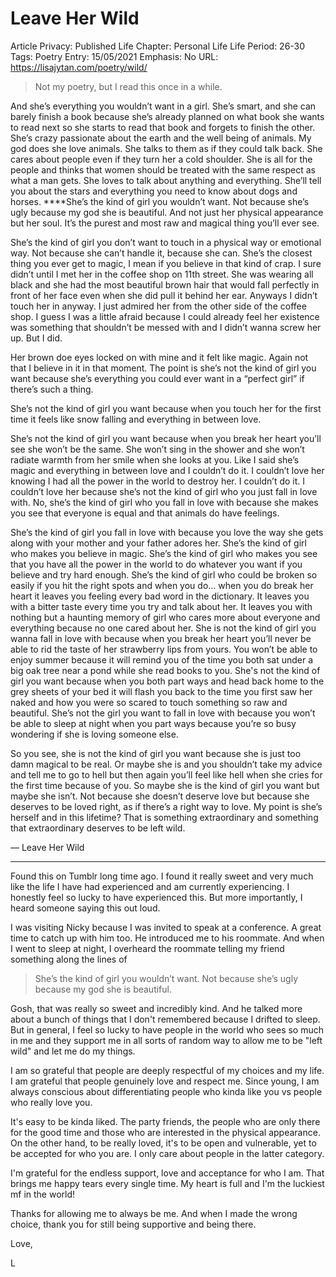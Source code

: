 # Leave Her Wild

Article Privacy: Published
Life Chapter: Personal Life
Life Period: 26-30
Tags: Poetry
Entry: 15/05/2021
Emphasis: No
URL: https://lisajytan.com/poetry/wild/

> Not my poetry, but I read this once in a while.
> 

And she’s everything you wouldn’t want in a girl. She’s smart, and she can barely finish a book because she’s already planned on what book she wants to read next so she starts to read that book and forgets to finish the other. She’s crazy passionate about the earth and the well being of animals. My god does she love animals. She talks to them as if they could talk back. She cares about people even if they turn her a cold shoulder. She is all for the people and thinks that women should be treated with the same respect as what a man gets. She loves to talk about anything and everything. She’ll tell you about the stars and everything you need to know about dogs and horses. ****She’s the kind of girl you wouldn’t want. Not because she’s ugly because my god she is beautiful. And not just her physical appearance but her soul. It’s the purest and most raw and magical thing you’ll ever see. 

She’s the kind of girl you don’t want to touch in a physical way or emotional way. Not because she can’t handle it, because she can. She’s the closest thing you ever get to magic, I mean if you believe in that kind of crap. I sure didn’t until I met her in the coffee shop on 11th street. She was wearing all black and she had the most beautiful brown hair that would fall perfectly in front of her face even when she did pull it behind her ear. Anyways I didn’t touch her in anyway. I just admired her from the other side of the coffee shop. I guess I was a little afraid because I could already feel her existence was something that shouldn’t be messed with and I didn’t wanna screw her up. But I did. 

Her brown doe eyes locked on with mine and it felt like magic. Again not that I believe in it in that moment. The point is she’s not the kind of girl you want because she’s everything you could ever want in a “perfect girl” if there’s such a thing. 

She’s not the kind of girl you want because when you touch her for the first time it feels like snow falling and everything in between love. 

She’s not the kind of girl you want because when you break her heart you’ll see she won’t be the same. She won’t sing in the shower and she won’t radiate warmth from her smile when she looks at you. Like I said she’s magic and everything in between love and I couldn’t do it. I couldn’t love her knowing I had all the power in the world to destroy her. I couldn’t do it. I couldn’t love her because she’s not the kind of girl who you just fall in love with. No, she’s the kind of girl who you fall in love with because she makes you see that everyone is equal and that animals do have feelings. 

She’s the kind of girl you fall in love with because you love the way she gets along with your mother and your father adores her. She’s the kind of girl who makes you believe in magic. She’s the kind of girl who makes you see that you have all the power in the world to do whatever you want if you believe and try hard enough. She’s the kind of girl who could be broken so easily if you hit the right spots and when you do... when you do break her heart it leaves you feeling every bad word in the dictionary. It leaves you with a bitter taste every time you try and talk about her. It leaves you with nothing but a haunting memory of girl who cares more about everyone and everything because no one cared about her. She is not the kind of girl you wanna fall in love with because when you break her heart you’ll never be able to rid the taste of her strawberry lips from yours. You won’t be able to enjoy summer because it will remind you of the time you both sat under a big oak tree near a pond while she read books to you. She's not the kind of girl you want because when you both part ways and head back home to the grey sheets of your bed it will flash you back to the time you first saw her naked and how you were so scared to touch something so raw and beautiful. She’s not the girl you want to fall in love with because you won’t be able to sleep at night when you part ways because you’re so busy wondering if she is loving someone else. 

So you see, she is not the kind of girl you want because she is just too damn magical to be real. Or maybe she is and you shouldn’t take my advice and tell me to go to hell but then again you’ll feel like hell when she cries for the first time because of you. So maybe she is the kind of girl you want but maybe she isn’t. Not because she doesn’t deserve love but because she deserves to be loved right, as if there’s a right way to love. My point is she’s herself and in this lifetime? That is something extraordinary and something that extraordinary deserves to be left wild.

— Leave Her Wild

---

Found this on Tumblr long time ago. I found it really sweet and very much like the life I have had experienced and am currently experiencing. I honestly feel so lucky to have experienced this. But more importantly, I heard someone saying this out loud. 

I was visiting Nicky because I was invited to speak at a conference. A great time to catch up with him too. He introduced me to his roommate. And when I went to sleep at night, I overheard the roommate telling my friend something along the lines of

> She’s the kind of girl you wouldn’t want. Not because she’s ugly because my god she is beautiful.
> 

Gosh, that was really so sweet and incredibly kind. And he talked more about a bunch of things that I don't remembered because I drifted to sleep. But in general, I feel so lucky to have people in the world who sees so much in me and they support me in all sorts of random way to allow me to be "left wild" and let me do my things. 

I am so grateful that people are deeply respectful of my choices and my life. I am grateful that people genuinely love and respect me. Since young, I am always conscious about differentiating people who kinda like you vs people who really love you. 

It's easy to be kinda liked. The party friends, the people who are only there for the good time and those who are interested in the physical appearance. On the other hand, to be really loved, it's to be open and vulnerable, yet to be accepted for who you are. I only care about people in the latter category. 

I'm grateful for the endless support, love and acceptance for who I am. That brings me happy tears every single time. My heart is full and I'm the luckiest mf in the world!  

Thanks for allowing me to always be me. And when I made the wrong choice, thank you for still being supportive and being there. 

Love,

L